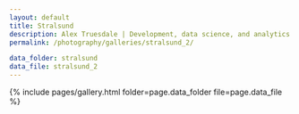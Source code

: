 ```yaml
---
layout: default
title: Stralsund
description: Alex Truesdale | Development, data science, and analytics. Pursuing growth with boundless, interminable curiosity.
permalink: /photography/galleries/stralsund_2/

data_folder: stralsund
data_file: stralsund_2
---
```

{% include pages/gallery.html folder=page.data_folder file=page.data_file %}
